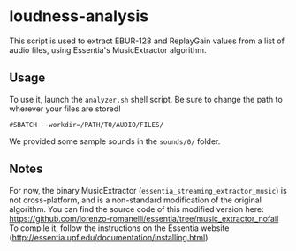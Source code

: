 # loudness-analysis

This script is used to extract EBUR-128 and ReplayGain values from a list of audio files, using Essentia's MusicExtractor algorithm.

## Usage
To use it, launch the `analyzer.sh` shell script. Be sure to change the path to wherever your files are stored!
```shell
#SBATCH --workdir=/PATH/TO/AUDIO/FILES/
```
We provided some sample sounds in the `sounds/0/` folder.

## Notes
For now, the binary MusicExtractor (`essentia_streaming_extractor_music`) is not cross-platform, and is a non-standard modification of the original algorithm.
You can find the source code of this modified version here: https://github.com/lorenzo-romanelli/essentia/tree/music_extractor_nofail
To compile it, follow the instructions on the Essentia website (http://essentia.upf.edu/documentation/installing.html).
